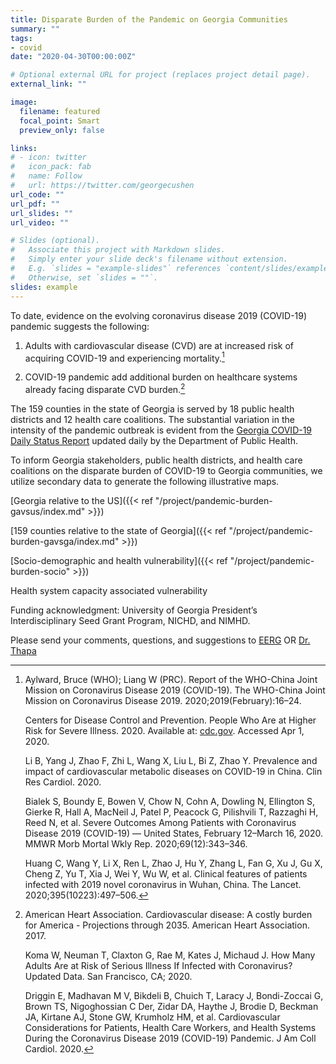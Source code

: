 ```yaml
---
title: Disparate Burden of the Pandemic on Georgia Communities
summary: ""
tags:
- covid
date: "2020-04-30T00:00:00Z"

# Optional external URL for project (replaces project detail page).
external_link: ""

image:
  filename: featured
  focal_point: Smart
  preview_only: false

links:
# - icon: twitter
#   icon_pack: fab
#   name: Follow
#   url: https://twitter.com/georgecushen
url_code: ""
url_pdf: ""
url_slides: ""
url_video: ""

# Slides (optional).
#   Associate this project with Markdown slides.
#   Simply enter your slide deck's filename without extension.
#   E.g. `slides = "example-slides"` references `content/slides/example-slides.md`.
#   Otherwise, set `slides = ""`.
slides: example
---
```


To date, evidence on the evolving coronavirus disease 2019 (COVID-19) pandemic suggests the following:

1.	Adults with cardiovascular disease (CVD) are at increased risk of acquiring COVID-19 and experiencing mortality.[^longnote1]

2.	COVID-19 pandemic add additional burden on healthcare systems already facing disparate CVD burden.[^longnote2]

The 159 counties in the state of Georgia is served by 18 public health districts and 12 health care coalitions. The substantial variation in the intensity of the pandemic outbreak is evident from the <a href="https://dph.georgia.gov/covid-19-daily-status-report" target="_blank">Georgia COVID-19 Daily Status Report</a> updated daily by the Department of Public Health. 

To inform Georgia stakeholders, public health districts, and health care coalitions on the disparate burden of COVID-19 to Georgia communities, we utilize secondary data to generate the following illustrative maps. 

[Georgia relative to the US]({{< ref "/project/pandemic-burden-gavsus/index.md" >}})

[159 counties relative to the state of Georgia]({{< ref "/project/pandemic-burden-gavsga/index.md" >}})

[Socio-demographic and health vulnerability]({{< ref "/project/pandemic-burden-socio" >}})

Health system capacity associated vulnerability

Funding acknowledgment: University of Georgia President’s Interdisciplinary Seed Grant Program, NICHD, and NIMHD. 

Please send your comments, questions, and suggestions to [EERG](mailto:eerg@uga.edu) OR [Dr. Thapa](mailto:jrthapa@uga.edu)

[^longnote1]: Aylward, Bruce (WHO); Liang W (PRC). Report of the WHO-China Joint Mission on Coronavirus Disease 2019 (COVID-19). The WHO-China Joint Mission on Coronavirus Disease 2019. 2020;2019(February):16–24. 
     
     Centers for Disease Control and Prevention. People Who Are at Higher Risk for Severe Illness. 2020. Available at: <a href="https://www.cdc.gov/coronavirus/2019-ncov/need-extra-precautions/people-at-higher-risk.html" target="_blank">cdc.gov</a>. Accessed Apr 1, 2020. 
     
     Li B, Yang J, Zhao F, Zhi L, Wang X, Liu L, Bi Z, Zhao Y. Prevalence and impact of cardiovascular metabolic diseases on COVID-19 in China. Clin Res Cardiol. 2020. 
     
     Bialek S, Boundy E, Bowen V, Chow N, Cohn A, Dowling N, Ellington S, Gierke R, Hall A, MacNeil J, Patel P, Peacock G, Pilishvili T, Razzaghi H, Reed N, et al. Severe Outcomes Among Patients with Coronavirus Disease 2019 (COVID-19) — United States, February 12–March 16, 2020. MMWR Morb Mortal Wkly Rep. 2020;69(12):343–346. 
     
     Huang C, Wang Y, Li X, Ren L, Zhao J, Hu Y, Zhang L, Fan G, Xu J, Gu X, Cheng Z, Yu T, Xia J, Wei Y, Wu W, et al. Clinical features of patients infected with 2019 novel coronavirus in Wuhan, China. The Lancet. 2020;395(10223):497–506.


[^longnote2]: American Heart Association. Cardiovascular disease: A costly burden for America - Projections through 2035. American Heart Association. 2017. 

     Koma W, Neuman T, Claxton G, Rae M, Kates J, Michaud J. How Many Adults Are at Risk of Serious Illness If Infected with Coronavirus? Updated Data. San Francisco, CA; 2020. 

     Driggin E, Madhavan M V, Bikdeli B, Chuich T, Laracy J, Bondi-Zoccai G, Brown TS, Nigoghossian C Der, Zidar DA, Haythe J, Brodie D, Beckman JA, Kirtane AJ, Stone GW, Krumholz HM, et al. Cardiovascular Considerations for Patients, Health Care Workers, and Health Systems During the Coronavirus Disease 2019 (COVID-19) Pandemic. J Am Coll Cardiol. 2020.

